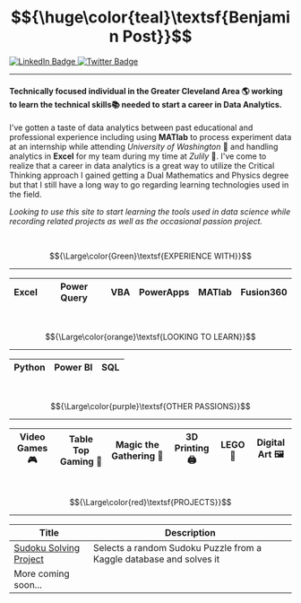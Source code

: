 
  # $${\huge\color{teal}\textsf{Benjamin Post}}$$

  



<div id="badges">
  <a href="https://www.linkedin.com/in/postbenjamind/">
    <img src="https://img.shields.io/badge/LinkedIn-blue?style=for-the-badge&logo=linkedin&logoColor=white" alt="LinkedIn Badge"/>
  </a>
  <a href="https://twitter.com/WeirdIce">
    <img src="https://img.shields.io/badge/Twitter-blue?style=for-the-badge&logo=twitter&logoColor=white" alt="Twitter Badge"/>
  </a>
</div>

---


#### Technically focused individual in the Greater Cleveland Area :earth_americas: working to learn the technical skills:books: needed to start a career in Data Analytics.

I've gotten a taste of data analytics between past educational and professional experience including using **MATlab** to process experiment data at an internship while attending *University of Washington* :school: and handling analytics in **Excel** for my team during my time at *Zulily* :office:. I've come to realize that a career in data analytics is a great way to utilize the Critical Thinking approach I gained getting a Dual Mathematics and Physics degree but that I still have a long way to go regarding learning technologies used in the field.

*Looking to use this site to start learning the tools used in data science while recording related projects as well as the occasional passion project.*

<br>

 $${\Large\color{Green}\textsf{EXPERIENCE WITH}}$$

---

Excel | Power Query | VBA | PowerApps | MATlab | Fusion360
---|---|---|---|---|---

<br>

$${\Large\color{orange}\textsf{LOOKING TO LEARN}}$$

---

Python | Power BI | SQL
---|---|---

<br>

 $${\Large\color{purple}\textsf{OTHER PASSIONS}}$$

 ---

Video Games :video_game: | Table Top Gaming :game_die: | Magic the Gathering :flower_playing_cards: | 3D Printing :printer: | LEGO :bricks: | Digital Art :framed_picture: |
|--- | ---|--- |--- |--- |--- |

<br>

 $${\Large\color{red}\textsf{PROJECTS}}$$

---

| Title | Description|
|---|---|
|[Sudoku Solving Project](https://github.com/weirdice/Sudoku_Solver) | Selects a random Sudoku Puzzle from a Kaggle database and solves it|
More coming soon...| |


<!--
**weirdice/weirdice** is a ✨ _special_ ✨ repository because its `README.md` (this file) appears on your GitHub profile.

FORMATING NOTES

Headings:
# LARGEST
## MEDIUM
### SMALL

Styling
**Bold**    __Bold__
*Italic*    _Italic_
**Bold with nested _Italic_**
***Bold & Italic*** ___Bold & Italic___
~~Strikethrough~~
<sub>Subscript</sub>
<sup>Superscript</sup>

> Format as a quote

>[!NOTE]
>This adds a note section. Keywords TIP, IMPORTANT, WARNING, and CAUTION can also be used

Use 'this format' to embed code in text
Use
'''
This format
To have a coding section
'''

Colors can be referenced with hex '#ffffff'

Links can be added using [Text to Show](URL)

Images can be added via links ![Alt Text](Image URL)

Relative links can also be used /subfolder/file.png

Task lists
- [x] This is done
- [ ] This needs to be done

:EMOJICODE:

Here is a footnote[^1]
[^1]: This is the reference
-->
